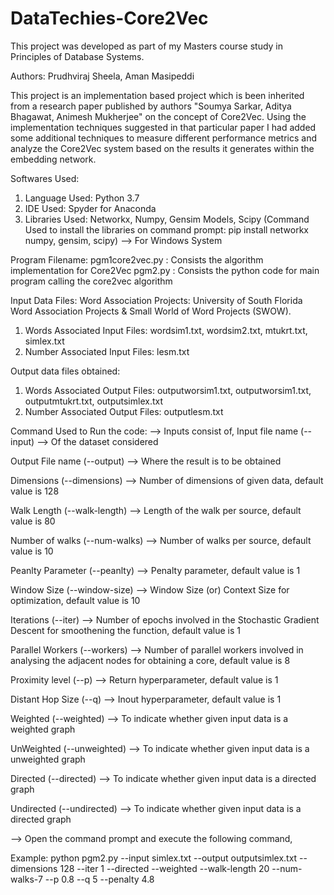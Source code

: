 # DataTechies-Core2Vec

This project was developed as part of my Masters course study in Principles of Database Systems.

Authors: Prudhviraj Sheela, Aman Masipeddi

This project is an implementation based project which is been inherited from a research paper published by authors "Soumya Sarkar, Aditya Bhagawat, Animesh Mukherjee" on the concept of Core2Vec. Using the implementation techniques suggested in that particular paper I had added some additional techniques to measure different performance metrics and analyze the Core2Vec system based on the results it generates within the embedding network.

Softwares Used:
1. Language Used: Python 3.7
2. IDE Used: Spyder for Anaconda
3. Libraries Used: Networkx, Numpy, Gensim Models, Scipy
   (Command Used to install the libraries on command prompt: pip install networkx numpy, gensim, scipy) --> For Windows System

Program Filename:
pgm1core2vec.py : Consists the algorithm implementation for Core2Vec
pgm2.py : Consists the python code for main program calling the core2vec algorithm

Input Data Files:
Word Association Projects: University of South Florida Word Association Projects & Small World of Word Projects (SWOW).
1. Words Associated Input Files: wordsim1.txt, wordsim2.txt, mtukrt.txt, simlex.txt
2. Number Associated Input Files: lesm.txt

Output data files obtained:
1. Words Associated Output Files: outputworsim1.txt, outputworsim1.txt, outputmtukrt.txt, outputsimlex.txt
2. Number Associated Output Files: outputlesm.txt


Command Used to Run the code:
--> Inputs consist of,
Input file name (--input) --> Of the dataset considered

Output File name (--output) --> Where the result is to be obtained

Dimensions (--dimensions) --> Number of dimensions of given data, default value is 128

Walk Length (--walk-length) --> Length of the walk per source, default value is 80

Number of walks (--num-walks) --> Number of walks per source, default value is 10

Peanlty Parameter (--peanlty) --> Penalty parameter, default value is 1

Window Size (--window-size) --> Window Size (or) Context Size for optimization, default value is 10

Iterations (--iter) --> Number of epochs involved in the Stochastic Gradient Descent for smoothening the function, default value is 1

Parallel Workers (--workers) --> Number of parallel workers involved in analysing the adjacent nodes for obtaining a core, default value 
                                 is 8

Proximity level (--p) --> Return hyperparameter, default value is 1

Distant Hop Size (--q) --> Inout hyperparameter, default value is 1

Weighted (--weighted) --> To indicate whether given input data is a weighted graph

UnWeighted (--unweighted) --> To indicate whether given input data is a unweighted graph

Directed (--directed) --> To indicate whether given input data is a directed graph

Undirected (--undirected) --> To indicate whether given input data is a directed graph

--> Open the command prompt and execute the following command,

Example: python pgm2.py --input simlex.txt --output outputsimlex.txt --dimensions 128 --iter 1 --directed --weighted --walk-length 20 --num-walks-7 --p 0.8 --q 5 --penalty 4.8
